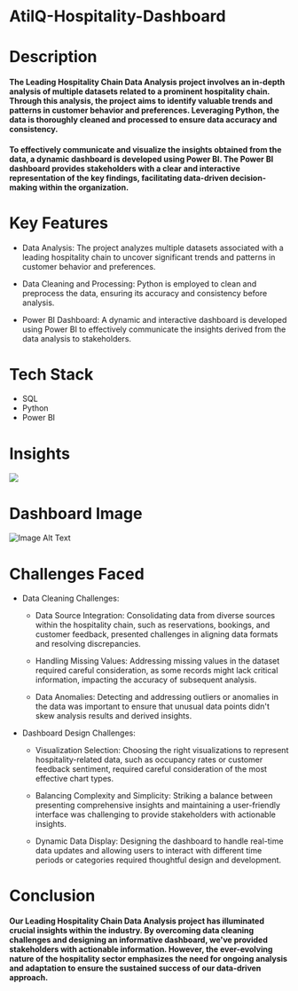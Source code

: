 # AtilQ-Hospitality-Dashboard

# Description
#### The Leading Hospitality Chain Data Analysis project involves an in-depth analysis of multiple datasets related to a prominent hospitality chain. Through this analysis, the project aims to identify valuable trends and patterns in customer behavior and preferences. Leveraging Python, the data is thoroughly cleaned and processed to ensure data accuracy and consistency.

#### To effectively communicate and visualize the insights obtained from the data, a dynamic dashboard is developed using Power BI. The Power BI dashboard provides stakeholders with a clear and interactive representation of the key findings, facilitating data-driven decision-making within the organization.

# Key Features
* Data Analysis: The project analyzes multiple datasets associated with a leading hospitality chain to uncover significant trends and patterns in customer behavior and preferences.

* Data Cleaning and Processing: Python is employed to clean and preprocess the data, ensuring its accuracy and consistency before analysis.

* Power BI Dashboard: A dynamic and interactive dashboard is developed using Power BI to effectively communicate the insights derived from the data analysis to stakeholders.

# Tech Stack
- SQL
- Python
- Power BI
# Insights
![](https://github.com/Harsh9174/AtilQ-Hospitality-Dashboard/blob/main/Data/Picture1.png?raw=true)
# Dashboard Image
![Image Alt Text](https://github.com/Harsh9174/AtilQ-Hospitality-Dashboard/blob/main/PowerBI%20Dashboard/Final%20Dashboard.png?raw=true)
# Challenges Faced
* Data Cleaning Challenges:
  - Data Source Integration: Consolidating data from diverse sources within the hospitality chain, such as reservations, bookings, and customer feedback, presented challenges in aligning data formats and resolving discrepancies.

  - Handling Missing Values: Addressing missing values in the dataset required careful consideration, as some records might lack critical information, impacting the accuracy of subsequent analysis.

  - Data Anomalies: Detecting and addressing outliers or anomalies in the data was important to ensure that unusual data points didn't skew analysis results and derived insights.

* Dashboard Design Challenges:
  - Visualization Selection: Choosing the right visualizations to represent hospitality-related data, such as occupancy rates or customer feedback sentiment, required careful consideration of the most effective chart types.

  - Balancing Complexity and Simplicity: Striking a balance between presenting comprehensive insights and maintaining a user-friendly interface was challenging to provide stakeholders with actionable insights.

  - Dynamic Data Display: Designing the dashboard to handle real-time data updates and allowing users to interact with different time periods or categories required thoughtful design and development.

 # Conclusion

 #### Our Leading Hospitality Chain Data Analysis project has illuminated crucial insights within the industry. By overcoming data cleaning challenges and designing an informative dashboard, we've provided stakeholders with actionable information. However, the ever-evolving nature of the hospitality sector emphasizes the need for ongoing analysis and adaptation to ensure the sustained success of our data-driven approach.



